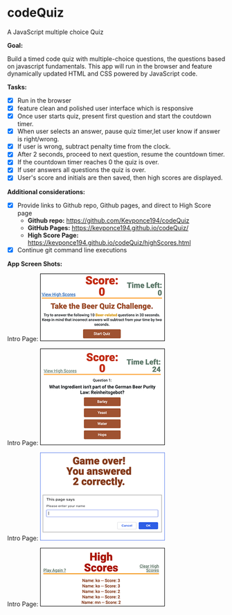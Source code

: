 # codeQuiz
A JavaScript multiple choice Quiz

**Goal:** 

Build a timed code quiz with multiple-choice questions, the questions based on javascript fundamentals. This app will run in the browser and feature dynamically updated HTML and CSS powered by JavaScript code. 

**Tasks:**

- [x] Run in the browser
- [x] feature clean and polished user interface which is responsive
- [x] Once user starts quiz, present first question and start the coutdown timer.
- [x] When user selects an answer, pause quiz timer,let user know if answer is right/wrong.
- [x] If user is wrong, subtract penalty time from the clock.
- [x] After 2 seconds, proceed to next question, resume the countdown timer.
- [x] If the countdown timer reaches 0 the quiz is over.
- [x] If user answers all questions the quiz is over.
- [x] User's score and initials are then saved, then high scores are displayed.

**Additional considerations:**

- [x] Provide links to Github repo, Github pages, and direct to High Score page
    * **Github repo:** https://github.com/Kevponce194/codeQuiz
    * **GitHub Pages:** https://kevponce194.github.io/codeQuiz/
    * **High Score Page:** https://kevponce194.github.io/codeQuiz/highScores.html
- [x] Continue git command line executions

**App Screen Shots:**



Intro Page: 
![Intro](readMeAssets/intro.png)

Intro Page: 
![Questions](readMeAssets/questions.png)

Intro Page: 
![Game Over](readMeAssets/gameOver.png)

Intro Page: 
![HiScores](readMeAssets/HiScores.png)
